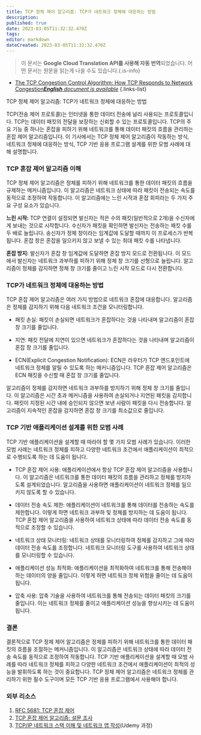 ```yaml
---
title: TCP 정체 제어 알고리즘: TCP가 네트워크 정체에 대응하는 방법
description: 
published: true
date: 2023-03-05T11:32:32.470Z
tags: 
editor: markdown
dateCreated: 2023-03-05T11:32:32.470Z
---
```


> 이 문서는 **Google Cloud Translation API를 사용해 자동 번역**되었습니다.
어떤 문서는 원문을 읽는게 나을 수도 있습니다.{.is-info}



- [The TCP Congestion Control Algorithm: How TCP Responds to Network Congestion***English** document is available*](/en/Knowledge-base/Network/the-tcp-congestion-control-algorithm-how-tcp-responds-to-network-congestion)
{.links-list}



TCP 정체 제어 알고리즘: TCP가 네트워크 정체에 대응하는 방법

TCP(전송 제어 프로토콜)는 인터넷을 통한 데이터 전송에 널리 사용되는 프로토콜입니다. TCP는 데이터 패킷의 전달을 보장하는 신뢰할 수 있는 프로토콜입니다. TCP의 주요 기능 중 하나는 혼잡을 피하기 위해 네트워크를 통해 데이터 패킷의 흐름을 관리하는 혼잡 제어 알고리즘입니다. 이 기사에서는 TCP 정체 제어 알고리즘이 작동하는 방식, 네트워크 정체에 대응하는 방식, TCP 기반 응용 프로그램 설계를 위한 모범 사례에 대해 설명합니다.

### TCP 혼잡 제어 알고리즘 이해

TCP 정체 제어 알고리즘은 정체를 피하기 위해 네트워크를 통한 데이터 패킷의 흐름을 규제하는 메커니즘입니다. 이 알고리즘은 네트워크 상태에 따라 패킷이 전송되는 속도를 동적으로 조정하여 작동합니다. 이 알고리즘에는 느린 시작과 혼잡 회피라는 두 가지 주요 구성 요소가 있습니다.

**느린 시작:** TCP 연결이 설정되면 발신자는 적은 수의 패킷(일반적으로 2개)을 수신자에게 보내는 것으로 시작합니다. 수신자가 패킷을 확인하면 발신자는 전송하는 패킷 수를 두 배로 늘립니다. 송신자가 정체 창이라는 임계값에 도달할 때까지 이 프로세스가 반복됩니다. 혼잡 창은 혼잡을 일으키지 않고 보낼 수 있는 최대 패킷 수를 나타냅니다.

**혼잡 방지:** 발신자가 혼잡 창 임계값에 도달하면 혼잡 방지 모드로 전환됩니다. 이 모드에서 발신자는 네트워크 과부하를 피하기 위해 정체 창 크기를 선형으로 늘립니다. 알고리즘이 정체를 감지하면 정체 창 크기를 줄이고 느린 시작 모드로 다시 전환합니다.

### TCP가 네트워크 정체에 대응하는 방법

TCP 혼잡 제어 알고리즘은 여러 가지 방법으로 네트워크 혼잡에 대응합니다. 알고리즘은 정체를 감지하기 위해 다음 네트워크 조건을 모니터링합니다.

- 패킷 손실: 패킷이 손실되면 네트워크가 혼잡하다는 것을 나타내며 알고리즘이 혼잡 창 크기를 줄입니다.

- 지연: 패킷 전달에 지연이 있으면 네트워크가 혼잡하다는 것을 나타내며 알고리즘이 혼잡 창 크기를 줄입니다.

- ECN(Explicit Congestion Notification): ECN은 라우터가 TCP 엔드포인트에 네트워크 정체를 알릴 수 있도록 하는 메커니즘입니다. TCP 혼잡 제어 알고리즘은 ECN 패킷을 수신할 때 혼잡 창 크기를 줄입니다.

알고리즘이 정체를 감지하면 네트워크 과부하를 방지하기 위해 정체 창 크기를 줄입니다. 이 알고리즘은 시간 초과 메커니즘을 사용하여 손실되거나 지연된 패킷을 감지합니다. 패킷이 지정된 시간 내에 승인되지 않으면 보낸 사람이 패킷을 다시 전송합니다. 알고리즘이 지속적인 혼잡을 감지하면 혼잡 창 크기를 최소값으로 줄입니다.

### TCP 기반 애플리케이션 설계를 위한 모범 사례

TCP 기반 애플리케이션을 설계할 때 따라야 할 몇 가지 모범 사례가 있습니다. 이러한 모범 사례는 네트워크 정체를 피하고 다양한 네트워크 조건에서 애플리케이션이 최적으로 수행되도록 하는 데 도움이 됩니다.

- TCP 혼잡 제어 사용: 애플리케이션에서 항상 TCP 혼잡 제어 알고리즘을 사용합니다. 이 알고리즘은 네트워크를 통한 데이터 패킷의 흐름을 관리하고 정체를 방지하도록 설계되었습니다. 알고리즘을 사용하면 애플리케이션이 네트워크 정체를 일으키지 않도록 할 수 있습니다.

- 데이터 전송 속도 제한: 애플리케이션이 네트워크를 통해 데이터를 전송하는 속도를 제한합니다. 이렇게 하면 네트워크 과부하 및 정체를 방지하는 데 도움이 됩니다. TCP 혼잡 제어 알고리즘을 사용하여 네트워크 상태에 따라 데이터 전송 속도를 동적으로 조정할 수 있습니다.

- 네트워크 상태 모니터링: 네트워크 상태를 모니터링하여 정체를 감지하고 그에 따라 데이터 전송 속도를 조정합니다. 네트워크 모니터링 도구를 사용하여 네트워크 상태를 모니터링할 수 있습니다.

- 애플리케이션 성능 최적화: 애플리케이션을 최적화하여 네트워크를 통해 전송해야 하는 데이터의 양을 줄입니다. 이렇게 하면 네트워크 정체 위험을 줄이는 데 도움이 됩니다.

- 압축 사용: 압축 기술을 사용하여 네트워크를 통해 전송되는 데이터 패킷의 크기를 줄입니다. 이는 네트워크 정체를 줄이고 애플리케이션 성능을 향상시키는 데 도움이 됩니다.

### 결론

결론적으로 TCP 정체 제어 알고리즘은 정체를 피하기 위해 네트워크를 통한 데이터 패킷의 흐름을 조절하는 메커니즘입니다. 이 알고리즘은 네트워크 상태에 따라 데이터 전송 속도를 동적으로 조정하여 작동합니다. TCP 기반 애플리케이션을 설계할 때 모범 사례를 따라 네트워크 정체를 피하고 다양한 네트워크 조건에서 애플리케이션이 최적의 성능을 발휘하도록 하는 것이 중요합니다. TCP 정체 제어 알고리즘은 네트워크 정체를 관리하기 위한 필수 도구이며 모든 TCP 기반 응용 프로그램에서 사용해야 합니다.

### 외부 리소스

1. [RFC 5681: TCP 혼잡 제어](https://tools.ietf.org/html/rfc5681)
2. [TCP 혼잡 제어 알고리즘: 설문 조사](https://www.sciencedirect.com/science/article/pii/S2405452618303033)
3. [TCP/IP 네트워크 스택 이해 및 네트워크 앱 작성](https://www.udemy.com/course/tcpip-network-stack-socket-programming-in-c-language/)(Udemy 과정)